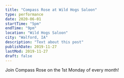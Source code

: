```yaml
---
title: "Compass Rose at Wild Hogs Saloon"
type: performance
date: 2020-06-01
startTime: "5pm"
endTime: "9pm"
location: "Wild Hogs Saloon"
city: "Walford, IA"
description: "Text about this post"
publishDate: 2019-11-27
lastMod: 2019-11-27
draft: false
---
```


Join Compass Rose on the 1st Monday of every month!
